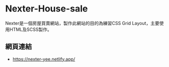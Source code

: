 # Nexter-House-sale
Nexter是一個房屋買賣網站，製作此網站的目的為練習CSS Grid Layout，主要使用HTML及SCSS製作。

## 網頁連結

- https://nexter-yee.netlify.app/

